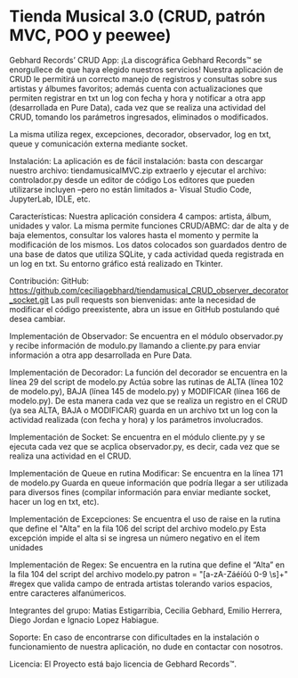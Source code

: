 # Tienda Musical 3.0 (CRUD, patrón MVC, POO y peewee)


Gebhard Records’ CRUD App: ¡La discográfica Gebhard Records™ se enorgullece de que haya elegido nuestros servicios! 
Nuestra aplicación de CRUD le permitirá un correcto manejo de registros y consultas sobre sus artistas y álbumes favoritos; además cuenta con  actualizaciones que permiten registrar en txt un log con fecha y hora y notificar a otra app (desarrollada en Pure Data), cada vez que se realiza una actividad del CRUD, tomando los parámetros ingresados, eliminados o modificados.

La misma utiliza regex, excepciones, decorador, observador, log en txt, queue y comunicación externa mediante socket. 

Instalación: La aplicación es de fácil instalación: basta con descargar nuestro archivo:
tiendamusicalMVC.zip
extraerlo y ejecutar el archivo: controlador.py desde un editor de código Los editores que pueden utilizarse incluyen –pero no están limitados a- Visual Studio Code, JupyterLab, IDLE, etc.

Características: Nuestra aplicación considera 4 campos: artista, álbum, unidades y valor. La misma permite funciones CRUD/ABMC: dar de alta y de baja elementos, consultar los valores hasta el momento y permite la modificación de los mismos. 
Los datos colocados son guardados dentro de una base de datos que utiliza SQLite, y cada actividad queda registrada en un log en txt. 
Su entorno gráfico está realizado en Tkinter.

Contribución: GitHub: https://github.com/ceciliagebhard/tiendamusical_CRUD_observer_decorator_socket.git 
Las pull requests son bienvenidas: ante la necesidad de modificar el código preexistente, abra un issue en GitHub postulando qué desea cambiar.

Implementación de Observador:
Se encuentra en el módulo observador.py y recibe información de modulo.py llamando a cliente.py para enviar información a otra app desarrollada en Pure Data.

Implementación de Decorador:
La función del decorador se encuentra en la línea 29 del script de modelo.py
Actúa sobre las rutinas de ALTA (línea 102 de modelo.py), BAJA (línea 145 de modelo.py) y MODIFICAR (línea 166 de modelo.py).
De esta manera cada vez que se realiza un registro en el CRUD (ya sea ALTA, BAJA o MODIFICAR) guarda en un archivo txt un log con la actividad realizada (con fecha y hora) y los parámetros involucrados.

Implementación de Socket:
Se encuentra en el módulo cliente.py y se ejecuta cada vez que se acplica observador.py, es decir, cada vez que se realiza una actividad en el CRUD.

Implementación de Queue en rutina Modificar:
Se encuentra en la línea 171 de modelo.py
Guarda en queue información que podría llegar a ser utilizada para diversos fines (compilar información para enviar mediante socket, hacer un log en txt, etc).

Implementación de Excepciones:
Se encuentra el uso de raise en la rutina que define el "Alta" en la fila 106 del script del archivo modelo.py 
Esta excepción impide el alta si se ingresa un número negativo en el item unidades

Implementación de Regex: 
Se encuentra en la rutina que define el “Alta” en la fila 104 del script del archivo modelo.py patron = "[a-zA-Záéíóú 0-9 \s]+" #regex que valida campo de entrada artistas tolerando varios espacios, entre caracteres alfanúmericos.

Integrantes del grupo: Matias Estigarribia, Cecilia Gebhard, Emilio Herrera, Diego Jordan e Ignacio Lopez Habiague.

Soporte: En caso de encontrarse con dificultades en la instalación o funcionamiento de nuestra aplicación, no dude en contactar con nosotros.

Licencia: El Proyecto está bajo licencia de Gebhard Records™.
